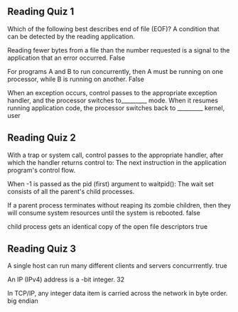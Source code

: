 ## Reading Quiz 1

Which of the following best describes end of file (EOF)?
A condition that can be detected by the reading application.

Reading fewer bytes from a file than the number requested is a signal to the application that an error occurred.
False

For programs A and B to run concurrently, then A must be running on one processor, while B is running on another.
False

When an exception occurs, control passes to the appropriate exception handler, and the processor switches to_________ mode. When it resumes running application code, the processor switches back to _________
kernel, user

## Reading Quiz 2

With a trap or system call, control passes to the appropriate handler, after which the handler returns control to:
The next instruction in the application program's control flow.

When -1 is passed as the pid (first) argument to waitpid():
The wait set consists of all the parent's child processes.

If a parent process terminates without reaping its zombie children, then they will consume system resources until the system is rebooted. 
false

child process gets an identical copy of the open file descriptors 
true

## Reading Quiz 3

A single host can run many different clients and servers concurrrently.
true

An IP (IPv4) address is a -bit integer. 
32

In TCP/IP, any integer data item is carried across the network in byte order. 
big endian
